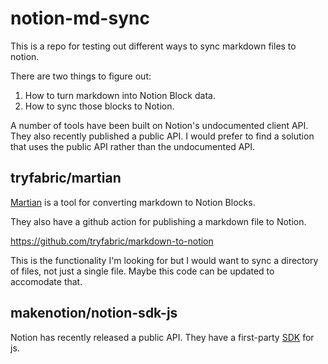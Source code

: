 # notion-md-sync

This is a repo for testing out different ways to sync markdown files to notion.

There are two things to figure out:

1. How to turn markdown into Notion Block data.
1. How to sync those blocks to Notion.

A number of tools have been built on Notion's undocumented client API. They also
recently published a public API. I would prefer to find a solution that uses the
public API rather than the undocumented API.

## tryfabric/martian

[Martian](https://github.com/tryfabric/martian) is a tool for converting
markdown to Notion Blocks.

They also have a github action for publishing a markdown file to Notion.

https://github.com/tryfabric/markdown-to-notion

This is the functionality I'm looking for but I would want to sync a directory
of files, not just a single file. Maybe this code can be updated to accomodate
that.

## makenotion/notion-sdk-js

Notion has recently released a public API. They have a first-party
[SDK](https://github.com/makenotion/notion-sdk-js) for js.
